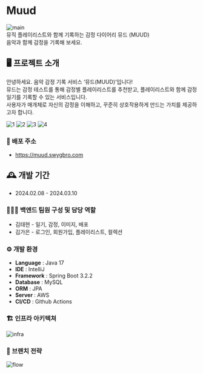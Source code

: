 # Muud
![main](https://github.com/SWYP-3rd-muud/muud-backend/assets/143480682/e7fcfc4e-d9a4-4ebd-b791-c00b19484b98)
<br>
뮤직 플레이리스트와 함께 기록하는 감정 다이어리 뮤드 (MUUD)
<br>
음악과 함께 감정을 기록해 보세요.
<br>

## 🖥️ 프로젝트 소개

안녕하세요. 음악 감정 기록 서비스 ‘뮤드(MUUD)’입니다! <br> 
뮤드는 감정 테스트를 통해 감정별 플레이리스트를 추천받고, 플레이리스트와 함께 감정 일기를 기록할 수 있는 서비스입니다. <br>
사용자가 매개체로 자신의 감정을 이해하고, 꾸준히 상호작용하게 만드는 가치를 제공하고자 합니다.
<br>

![1](https://github.com/SWYP-3rd-muud/muud-backend/assets/143480682/682e6d3e-f6c3-4f12-860e-2987d7c6062e)
![2](https://github.com/SWYP-3rd-muud/muud-backend/assets/143480682/b0b5b21d-6ecd-49c8-8cb1-516a9233e964)
![3](https://github.com/SWYP-3rd-muud/muud-backend/assets/143480682/8da6dc46-fcb4-4e22-8a56-5a32505988d3)
![4](https://github.com/SWYP-3rd-muud/muud-backend/assets/143480682/05fd6520-c27b-4428-8cf0-fc653359b730)

### 🚀️ 배포 주소
- https://muud.swygbro.com

## 🕰️ 개발 기간
* 2024.02.08 - 2024.03.10

### 🧑‍🤝‍🧑 백엔드 팀원 구성 및 담당 역할
- 김태현 - 일기, 감정, 이미지, 배포
- 김가은 - 로그인, 회원가입, 플레이리스트, 컬렉션

### ⚙️ 개발 환경
- **Language** : Java 17
- **IDE** : IntelliJ
- **Framework** : Spring Boot 3.2.2
- **Database** : MySQL
- **ORM** : JPA
- **Server** : AWS
- **CI/CD** : Github Actions

### 🏗️ 인프라 아키텍쳐
![infra](https://github.com/SWYP-3rd-muud/muud-backend/assets/143480682/66a657a9-f863-44de-9f32-6ac02203cc10)

### 🔄 브랜치 전략
![flow](https://github.com/SWYP-3rd-muud/muud-backend/assets/143480682/97232b23-9bef-43bc-a25b-2fea467bbcb7)